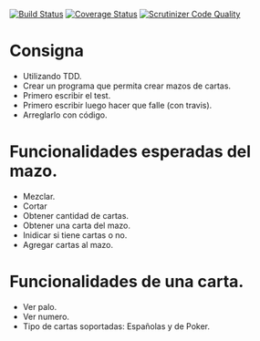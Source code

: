 
[![Build Status](https://travis-ci.org/maurotebay/TDD2018.svg?branch=master)](https://travis-ci.org/maurotebay/TDD2018) [![Coverage Status](https://coveralls.io/repos/github/maurotebay/TDD2018/badge.svg?branch=master)](https://coveralls.io/github/maurotebay/TDD2018?branch=master) [![Scrutinizer Code Quality](https://scrutinizer-ci.com/g/maurotebay/TDD2018/badges/quality-score.png?b=master)](https://scrutinizer-ci.com/g/maurotebay/TDD2018/?branch=master)

# Consigna

- Utilizando TDD.
- Crear un programa que permita crear mazos de cartas.
- Primero escribir el test.
- Primero escribir luego hacer que falle (con travis).
- Arreglarlo con código.

# Funcionalidades esperadas del mazo.

- Mezclar.
- Cortar
- Obtener cantidad de cartas.
- Obtener una carta del mazo.
- Inidicar si tiene cartas o no.
- Agregar cartas al mazo.

# Funcionalidades de una carta.

- Ver palo.
- Ver numero.
- Tipo de cartas soportadas: Españolas y de Poker.
